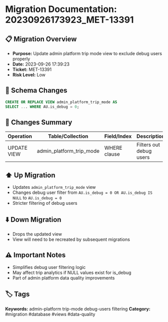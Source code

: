 # Migration Documentation: 20230926173923_MET-13391

## 📋 Migration Overview
- **Purpose:** Update admin platform trip mode view to exclude debug users properly
- **Date:** 2023-09-26 17:39:23
- **Ticket:** MET-13391
- **Risk Level:** Low

## 🔧 Schema Changes
```sql
CREATE OR REPLACE VIEW admin_platform_trip_mode AS 
SELECT ... WHERE AU.is_debug = 0;
```

## 📝 Changes Summary
| Operation | Table/Collection | Field/Index | Description |
|-----------|-----------------|-------------|-------------|
| UPDATE VIEW | admin_platform_trip_mode | WHERE clause | Filters out debug users |

## ⬆️ Up Migration
- Updates `admin_platform_trip_mode` view
- Changes debug user filter from `AU.is_debug = 0 OR AU.is_debug IS NULL` to `AU.is_debug = 0`
- Stricter filtering of debug users

## ⬇️ Down Migration
- Drops the updated view
- View will need to be recreated by subsequent migrations

## ⚠️ Important Notes
- Simplifies debug user filtering logic
- May affect trip analytics if NULL values exist for is_debug
- Part of admin platform data quality improvements

## 🏷️ Tags
**Keywords:** admin-platform trip-mode debug-users filtering
**Category:** #migration #database #views #data-quality